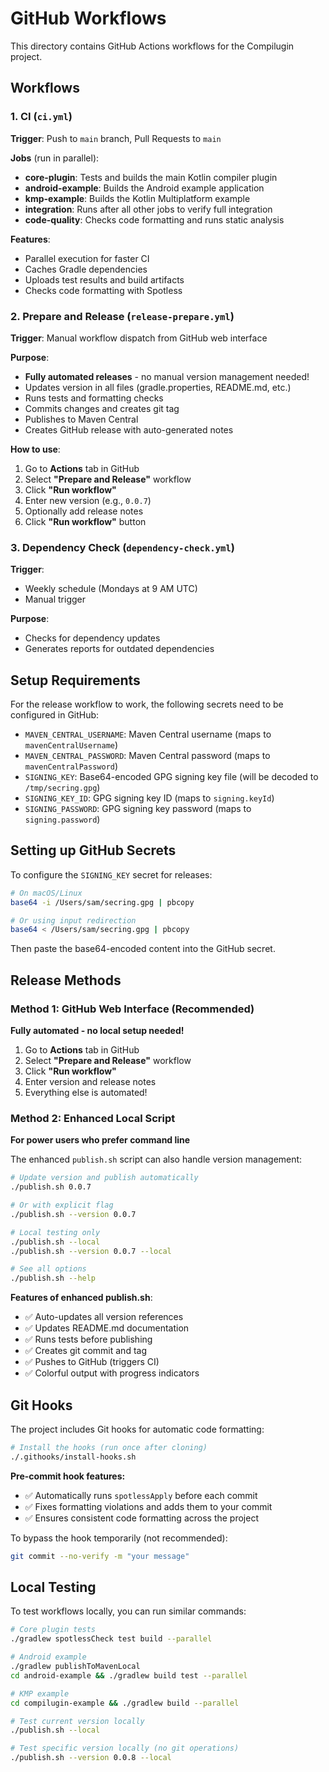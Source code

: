 # GitHub Workflows

This directory contains GitHub Actions workflows for the Compilugin project.

## Workflows

### 1. CI (`ci.yml`)
**Trigger**: Push to `main` branch, Pull Requests to `main`

**Jobs** (run in parallel):
- **core-plugin**: Tests and builds the main Kotlin compiler plugin
- **android-example**: Builds the Android example application  
- **kmp-example**: Builds the Kotlin Multiplatform example
- **integration**: Runs after all other jobs to verify full integration
- **code-quality**: Checks code formatting and runs static analysis

**Features**:
- Parallel execution for faster CI
- Caches Gradle dependencies
- Uploads test results and build artifacts
- Checks code formatting with Spotless

### 2. Prepare and Release (`release-prepare.yml`)
**Trigger**: Manual workflow dispatch from GitHub web interface

**Purpose**: 
- **Fully automated releases** - no manual version management needed!
- Updates version in all files (gradle.properties, README.md, etc.)
- Runs tests and formatting checks
- Commits changes and creates git tag
- Publishes to Maven Central
- Creates GitHub release with auto-generated notes

**How to use**:
1. Go to **Actions** tab in GitHub
2. Select **"Prepare and Release"** workflow
3. Click **"Run workflow"**
4. Enter new version (e.g., `0.0.7`)
5. Optionally add release notes
6. Click **"Run workflow"** button

### 3. Dependency Check (`dependency-check.yml`)
**Trigger**: 
- Weekly schedule (Mondays at 9 AM UTC)
- Manual trigger

**Purpose**:
- Checks for dependency updates
- Generates reports for outdated dependencies

## Setup Requirements

For the release workflow to work, the following secrets need to be configured in GitHub:

- `MAVEN_CENTRAL_USERNAME`: Maven Central username (maps to `mavenCentralUsername`)
- `MAVEN_CENTRAL_PASSWORD`: Maven Central password (maps to `mavenCentralPassword`)  
- `SIGNING_KEY`: Base64-encoded GPG signing key file (will be decoded to `/tmp/secring.gpg`)
- `SIGNING_KEY_ID`: GPG signing key ID (maps to `signing.keyId`)
- `SIGNING_PASSWORD`: GPG signing key password (maps to `signing.password`)

## Setting up GitHub Secrets

To configure the `SIGNING_KEY` secret for releases:

```bash
# On macOS/Linux
base64 -i /Users/sam/secring.gpg | pbcopy

# Or using input redirection
base64 < /Users/sam/secring.gpg | pbcopy
```

Then paste the base64-encoded content into the GitHub secret.

## Release Methods

### Method 1: GitHub Web Interface (Recommended)
**Fully automated - no local setup needed!**

1. Go to **Actions** tab in GitHub
2. Select **"Prepare and Release"** workflow  
3. Click **"Run workflow"**
4. Enter version and release notes
5. Everything else is automated!

### Method 2: Enhanced Local Script
**For power users who prefer command line**

The enhanced `publish.sh` script can also handle version management:

```bash
# Update version and publish automatically
./publish.sh 0.0.7

# Or with explicit flag
./publish.sh --version 0.0.7

# Local testing only
./publish.sh --local
./publish.sh --version 0.0.7 --local

# See all options
./publish.sh --help
```

**Features of enhanced publish.sh**:
- ✅ Auto-updates all version references  
- ✅ Updates README.md documentation
- ✅ Runs tests before publishing
- ✅ Creates git commit and tag
- ✅ Pushes to GitHub (triggers CI)
- ✅ Colorful output with progress indicators

## Git Hooks

The project includes Git hooks for automatic code formatting:

```bash
# Install the hooks (run once after cloning)
./.githooks/install-hooks.sh
```

**Pre-commit hook features:**
- ✅ Automatically runs `spotlessApply` before each commit
- ✅ Fixes formatting violations and adds them to your commit
- ✅ Ensures consistent code formatting across the project

To bypass the hook temporarily (not recommended):
```bash
git commit --no-verify -m "your message"
```

## Local Testing

To test workflows locally, you can run similar commands:

```bash
# Core plugin tests
./gradlew spotlessCheck test build --parallel

# Android example
./gradlew publishToMavenLocal
cd android-example && ./gradlew build test --parallel

# KMP example  
cd compilugin-example && ./gradlew build --parallel

# Test current version locally
./publish.sh --local

# Test specific version locally (no git operations)
./publish.sh --version 0.0.8 --local
```